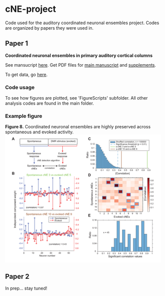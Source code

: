 # cNE-project
Code used for the auditory coordinated neuronal ensembles project. Codes are organized by papers they were used in.

## Paper 1
**Coordinated neuronal ensembles in primary auditory cortical columns** 

See mansucript [here](https://elifesciences.org/articles/35587). Get PDF files for [main manuscript](./See%20et%20al%2C%202018.pdf) and [supplements](./See%20et%20al%2C%202018%20Supplement.pdf).

To get data, go [here](https://crcns.org/data-sets/ac/ac-3/about-ac-3).

### Code usage
To see how figures are plotted, see 'FigureScripts' subfolder. All other analysis codes are found in the main folder.

### Example figure
**Figure 8.** Coordinated neuronal ensembles are highly preserved across spontaneous and evoked activity.
![Figure 8](Paper1codes/Paper1FigureScripts/figure8.png)

## Paper 2
In prep... stay tuned!
